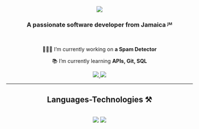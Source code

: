 
<h1 align="center">
    <img src="https://readme-typing-svg.herokuapp.com/?font=Righteous&size=35&center=true&vCenter=true&width=500&height=70&duration=4000&lines=Hi+There!+👋;+I'm+Estherlee+Redman!;" />
</h1>

<h3 align="center">A passionate software developer from Jamaica ᴶᴹ</h3>

<br/>

<div align="center">
 
 👩🏾‍💻 I’m currently working on **a Spam Detector**
 
 📚 I’m currently learning **APIs, Git, SQL**

 </div>
 
<div align="center"> 
  <a href="mailto:estherlee.redman.0@gmail.com">
    <img src="https://img.shields.io/badge/Gmail-333333?style=for-the-badge&logo=gmail&logoColor=red" />
  </a>
  <a href="https://linkedin.com/in/estherlee-redman" target="_blank">
    <img src="https://img.shields.io/badge/LinkedIn-0077B5?style=for-the-badge&logo=linkedin&logoColor=white" target="_blank" />
  </a>
</div>

 <hr/>
 
<h2 align="center"> Languages-Technologies ⚒️</h2>
<br/>
<div align="center">
    <img src="https://skillicons.dev/icons?i=vscode,github,git" />
    <img src="https://skillicons.dev/icons?i=python,java,mysql" /><br>
</div>

<br/>

